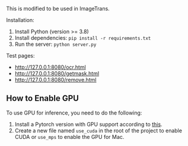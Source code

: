 This is modified to be used in ImageTrans.

Installation:

1. Install Python (version >= 3.8)
2. Install dependencies: `pip install -r requirements.txt`
3. Run the server: `python server.py`


Test pages:

* <http://127.0.0.1:8080/ocr.html>
* <http://127.0.0.1:8080/getmask.html>
* <http://127.0.0.1:8080/remove.html>

## How to Enable GPU

To use GPU for inference, you need to do the following:

1. Install a Pytorch version with GPU support according to [this](https://pytorch.org/get-started/locally/#start-locally).
2. Create a new file named `use_cuda` in the root of the project to enable CUDA or `use_mps` to enable the GPU for Mac.
